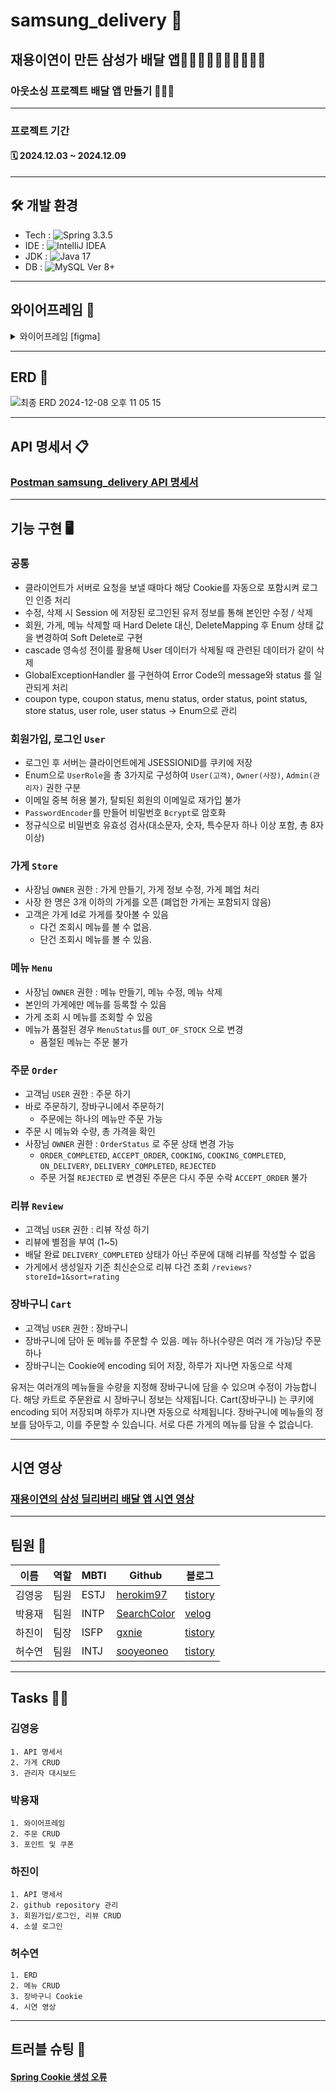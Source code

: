 # samsung_delivery 🚙
## 재용이연이 만든 삼성가 배달 앱🧍🏻🧍🏻‍♀️🧍🏻‍♂️🧍🏻 
### 아웃소싱 프로젝트 배달 앱 만들기 🧑🏻‍💻
------------
###  프로젝트 기간
#### 🗓 2024.12.03 ~ 2024.12.09
------------
## 🛠 개발 환경 
- Tech : ![Spring](https://img.shields.io/badge/Spring-6DB33F.svg?&style=for-the-badge&logo=Spring&logoColor=white) 3.3.5
- IDE : ![IntelliJ IDEA](https://img.shields.io/badge/IntelliJIDEA-000000.svg?style=for-the-badge&logo=intellij-idea&logoColor=white)
- JDK : ![Java](https://img.shields.io/badge/Java-007396.svg?&style=for-the-badge&logo=Java&logoColor=white) 17
- DB : ![MySQL](https://img.shields.io/badge/MySQL-4479A1.svg?&style=for-the-badge&logo=MySQL&logoColor=white) Ver 8+
------------
## 와이어프레임 📝

<details>
  <summary>  와이어프레임 [figma] </summary>

  ### User
  ![와이어프레임 User 2024-12-08 오후 11 18 08](https://github.com/user-attachments/assets/3d54ccfe-18d8-495b-a7b9-30b145206162)

  ### Store
  ![와이어프레임 Store 2024-12-08 오후 11 18 23](https://github.com/user-attachments/assets/47d3c626-8721-48ab-8e20-35f3b7897a36)

  ### Menu
  ![와이어프레임 Menu 2024-12-08 오후 11 18 31](https://github.com/user-attachments/assets/1312e26d-692e-4c00-a506-4daf36e49926)

  ### Order
  ![와이어프레임 Order 2024-12-08 오후 11 18 43](https://github.com/user-attachments/assets/4753487b-5f8d-4ce6-96c1-1c6c32833f7f)

  ### Review
  ![와이어프레임 Review 2024-12-08 오후 11 18 37](https://github.com/user-attachments/assets/7c64df2b-3d1d-4350-bfb4-38e6dbcc4572)

  </details>


------------
## ERD 📁

![최종 ERD 2024-12-08 오후 11 05 15](https://github.com/user-attachments/assets/edf2d4ba-023c-4fbc-82e0-5c2c44740bf2)

------------
## API 명세서 📋

### [Postman samsung_delivery API 명세서](https://documenter.getpostman.com/view/39375040/2sAYBd6ndt)
  
---------------
## 기능 구현 🖥  

### 공통
- 클라이언트가 서버로 요청을 보낼 때마다 해당 Cookie를 자동으로 포함시켜 로그인 인증 처리
- 수정, 삭제 시 Session 에 저장된 로그인된 유저 정보를 통해 본인만 수정 / 삭제 
- 회원, 가게, 메뉴 삭제할 때 Hard Delete 대신, DeleteMapping 후 Enum 상태 값을 변경하여 Soft Delete로 구현
- cascade 영속성 전이를 활용해 User 데이터가 삭제될 때 관련된 데이터가 같이 삭제
- GlobalExceptionHandler 를 구현하여 Error Code의 message와 status 를 일관되게 처리
- coupon type, coupon status, menu status, order status, point status, store status, user role, user status → Enum으로 관리 


### 회원가입, 로그인 `User`
- 로그인 후 서버는 클라이언트에게 JSESSIONID를 쿠키에 저장
- Enum으로 `UserRole`을 총 3가지로 구성하여 `User(고객)`, `Owner(사장)`, `Admin(관리자)` 권한 구분
- 이메일 중복 허용 불가, 탈퇴된 회원의 이메일로 재가입 불가
- `PasswordEncoder`를 만들어 비밀번호 `Bcrypt`로 암호화
- 정규식으로 비밀번호 유효성 검사(대소문자, 숫자, 특수문자 하나 이상 포함, 총 8자 이상)

### 가게 `Store`
- 사장님 `OWNER` 권한 : 가게 만들기, 가게 정보 수정, 가게 폐업 처리
- 사장 한 명은 3개 이하의 가게를 오픈 (폐업한 가게는 포함되지 않음)
- 고객은 가게 Id로 가게를 찾아볼 수 있음
  - 다건 조회시 메뉴를 볼 수 없음.
  - 단건 조회시 메뉴를 볼 수 있음.

### 메뉴 `Menu`
- 사장님 `OWNER` 권한 : 메뉴 만들기, 메뉴 수정, 메뉴 삭제
- 본인의 가게에만 메뉴를 등록할 수 있음
- 가게 조회 시 메뉴를 조회할 수 있음
- 메뉴가 품절된 경우 `MenuStatus`를 `OUT_OF_STOCK` 으로 변경
  - 품절된 메뉴는 주문 불가

### 주문 `Order`
- 고객님 `USER` 권한 : 주문 하기
- 바로 주문하기, 장바구니에서 주문하기
  - 주문에는 하나의 메뉴만 주문 가능
- 주문 시 메뉴와 수량, 총 가격을 확인
- 사장님 `OWNER` 권한 : `OrderStatus` 로 주문 상태 변경 가능 
  - `ORDER_COMPLETED`, `ACCEPT_ORDER`, `COOKING`, `COOKING_COMPLETED`, `ON_DELIVERY`, `DELIVERY_COMPLETED`, `REJECTED`
  - 주문 거절 `REJECTED` 로 변경된 주문은 다시 주문 수락 `ACCEPT_ORDER` 불가

### 리뷰 `Review`
- 고객님 `USER` 권한 : 리뷰 작성 하기
- 리뷰에 별점을 부여 (1~5)
- 배달 완료 `DELIVERY_COMPLETED` 상태가 아닌 주문에 대해 리뷰를 작성할 수 없음
- 가게에서 생성일자 기준 최신순으로 리뷰 다건 조회  `/reviews?storeId=1&sort=rating`

### 장바구니 `Cart`
- 고객님 `USER` 권한 : 장바구니
- 장바구니에 담아 둔 메뉴를 주문할 수 있음. 메뉴 하나(수량은 여러 개 가능)당 주문 하나
- 장바구니는 Cookie에 encoding 되어 저장, 하루가 지나면 자동으로 삭제
  


유저는 여러개의 메뉴들을 수량을 지정해 장바구니에 담을 수 있으며 수정이 가능합니다.
해당 카트로 주문완료 시 장바구니 정보는 삭제됩니다.
Cart(장바구니) 는 쿠키에 encoding 되어 저장되며 하루가 지나면 자동으로 삭제됩니다.
장바구니에 메뉴들의 정보를 담아두고, 이를 주문할 수 있습니다.
서로 다른 가게의 메뉴를 담을 수 없습니다.

------------
## 시연 영상
### [재용이연의 삼성 딜리버리 배달 앱 시연 영상](https://youtu.be/et6aDVIeg0Q)

------------
## 팀원 👥

 |이름|역할|MBTI|Github|블로그|
 |------|------|------|------|------|
 |김영웅 |팀원|ESTJ|[herokim97](https://redbull97.tistory.com/)|[tistory](https://velog.io/@qkrdpwls2002/posts)|
 |박용재 |팀원|INTP|[SearchColor](https://github.com/SearchColor)|[velog](https://velog.io/@skykid/posts)|
 |하진이 |팀장|ISFP|[gxnie](https://github.com/gxnie)|[tistory](https://geniebox.tistory.com/)|
 |허수연 |팀원|INTJ|[sooyeoneo](https://github.com/sooyeoneo)|[tistory](https://sooyeoneo.tistory.com/)|

------------
## Tasks ✍🏻
### 김영웅 
    1. API 명세서
    2. 가게 CRUD
    3. 관리자 대시보드
    
### 박용재
    1. 와이어프레임 
    2. 주문 CRUD
    3. 포인트 및 쿠폰
    
### 하진이
    1. API 명세서
    2. github repository 관리
    3. 회원가입/로그인, 리뷰 CRUD
    4. 소셜 로그인
    
### 허수연
    1. ERD
    2. 메뉴 CRUD
    3. 장바구니 Cookie
    4. 시연 영상
 
------------
## 트러블 슈팅 🎯
#### [Spring Cookie 생성 오류](https://sooyeoneo.tistory.com/84)



